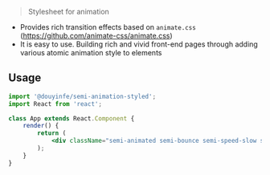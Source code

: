 > Stylesheet for animation

- Provides rich transition effects based on `animate.css` (https://github.com/animate-css/animate.css)
- It is easy to use. Building rich and vivid front-end pages through adding various atomic animation style to elements

## Usage

```jsx
import '@douyinfe/semi-animation-styled'; 
import React from 'react';

class App extends React.Component {
    render() {
        return (
            <div className="semi-animated semi-bounce semi-speed-slow semi-loop-infinite">bounce</div>
        );
    }
}
```